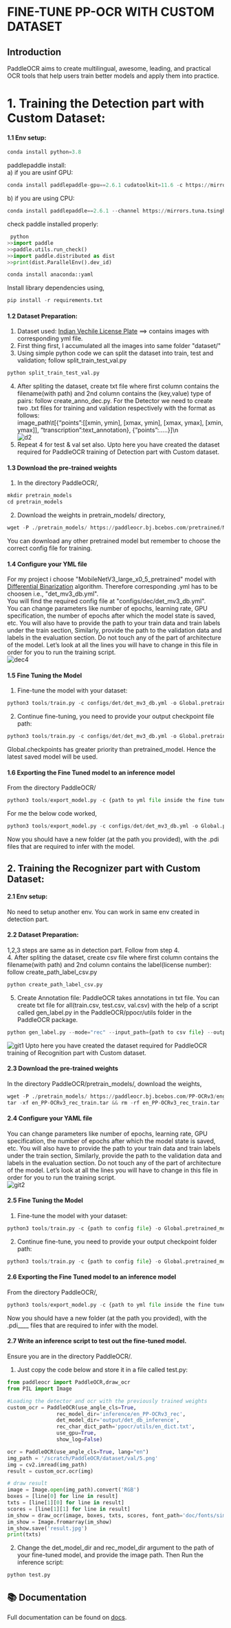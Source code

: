# FINE-TUNE PP-OCR WITH CUSTOM DATASET
## Introduction
PaddleOCR aims to create multilingual, awesome, leading, and practical OCR tools that help users train better models and apply them into practice.

# 1. Training the Detection part with Custom Dataset:
#### 1.1 Env setup:
```python
conda install python=3.8
```
paddlepaddle install:<br/>
a) if you are usinf GPU:
```python
conda install paddlepaddle-gpu==2.6.1 cudatoolkit=11.6 -c https://mirrors.tuna.tsinghua.edu.cn/anaconda/cloud/Paddle/ -c conda-forge
```
b) if you are using CPU:
```python
conda install paddlepaddle==2.6.1 --channel https://mirrors.tuna.tsinghua.edu.cn/anaconda/cloud/Paddle/
```
check paddle installed properly:
```python	
 python
>>import paddle
>>paddle.utils.run_check()
>>import paddle.distributed as dist
>>print(dist.ParallelEnv().dev_id)
```
```python
conda install anaconda::yaml
```
Install library dependencies using,
```python
pip install -r requirements.txt
```
#### 1.2 Dataset Preparation:
1. Dataset used: [Indian Vechile License Plate](https://www.kaggle.com/datasets/saisirishan/indian-vehicle-dataset) ==> contains images with corresponding yml file.
2. First thing first, I accumulated all the images into same folder "dataset/"
3. Using simple python code we can split the dataset into train, test and validation; follow split_train_test_val.py
```python
python split_train_test_val.py
```
4. After spliting the dataset, create txt file where first column contains the filename(with path) and 2nd column contains the (key,value) type of pairs: follow create_anno_dec.py. For the Detector we need to create two .txt files for training and validation respectively with the format as follows:<br/>
image_path\t[{“points”:[[xmin, ymin], [xmax, ymin], [xmax, ymax], [xmin, ymax]], “transcription”:text_annotation}, {“points”:…..}]\n<br/>
![d2](https://github.com/user-attachments/assets/d8c8f5a0-ea3c-411e-a110-6617eead70ee)
5. Repeat 4 for test & val set also.
Upto here you have created the dataset required for PaddleOCR training of Detection part with Custom dataset.

#### 1.3 Download the pre-trained weights
1. In the directory PaddleOCR/,
```python
mkdir pretrain_models
cd pretrain_models
```
2. Download the weights in pretrain_models/ directory,
```python
wget -P ./pretrain_models/ https://paddleocr.bj.bcebos.com/pretrained/MobileNetV3_large_x0_5_pretrained.pdparams
```
You can download any other pretrained model but remember to choose the correct config file for training.

#### 1.4 Configure your YML file
For my project i choose "MobileNetV3_large_x0_5_pretrained" model with [Differential Binarization](https://arxiv.org/pdf/1911.08947) algorithm. Therefore corresponding .yml has to be choosen i.e., "det_mv3_db.yml".<br/>
You will find the required config file at "configs/dec/det_mv3_db.yml".<br/>
You can change parameters like number of epochs, learning rate, GPU specification, the number of epochs after which the model state is saved, etc. You will also have to provide the path to your train data and train labels under the train section, Similarly, provide the path to the validation data and labels in the evaluation section. Do not touch any of the part of architecture of the model. Let’s look at all the lines you will have to change in this file in order for you to run the training script.<br/>
![dec4](https://github.com/user-attachments/assets/df506190-6974-460f-929a-1e303c437dba)


#### 1.5 Fine Tuning the Model
1. Fine-tune the model with your dataset:
```python
python3 tools/train.py -c configs/det/det_mv3_db.yml -o Global.pretrained_model=./pretrain_models/pretrain_models/MobileNetV3_large_x0_5_pretrained
```
2. Continue fine-tuning, you need to provide your output checkpoint file path:
```python
python3 tools/train.py -c configs/det/det_mv3_db.yml -o Global.pretrained_model=./pretrain_models/pretrain_models/MobileNetV3_large_x0_5_pretrained Global.checkpoints={path to output model folder}/latest
```
Global.checkpoints has greater priority than pretrained_model. Hence the latest saved model will be used.

#### 1.6 Exporting the Fine Tuned model to an inference model
From the directory PaddleOCR/
```python
python3 tools/export_model.py -c {path to yml file inside the fine tuned model folder}  -o Global.pretrained_model={path to model folder} Global.save_inference_dir={path to inference model folder}
```
For me the below code worked,
```python
python3 tools/export_model.py -c configs/det/det_mv3_db.yml -o Global.pretrained_model=./output/db_mv3/best_accuracy Global.save_inference_dir=./output/det_db_inference/
```
Now you should have a new folder (at the path you provided), with the .pdi files that are required to infer with the model.

## 2. Training the Recognizer part with Custom Dataset:
#### 2.1 Env setup:
No need to setup another env. You can work in same env created in detection part.

#### 2.2 Dataset Preparation:
1,2,3 steps are same as in detection part. Follow from step 4.<br/>
4. After spliting the dataset, create csv file where first column contains the filename(with path) and 2nd column contains the label(license number): follow create_path_label_csv.py
```python
python create_path_label_csv.py
```
5. Create Annotation file: PaddleOCR takes annotations in txt file. You can create txt file for all(train.csv, test.csv, val.csv) with the help of a script called gen_label.py in the PaddleOCR/ppocr/utils folder in the PaddleOCR package.
```python
python gen_label.py --mode="rec" --input_path={path to csv file} --output_label=(folder to output txt.file}
```
![git1](https://github.com/user-attachments/assets/d3e228c4-1405-4cd9-8173-c1342cbb974a)
Upto here you have created the dataset required for PaddleOCR training of Recognition part with Custom dataset.

#### 2.3 Download the pre-trained weights
In the directory PaddleOCR/pretrain_models/, download the weights,
```python
wget -P ./pretrain_models/ https://paddleocr.bj.bcebos.com/PP-OCRv3/english/en_PP-OCRv3_rec_train.tar
tar -xf en_PP-OCRv3_rec_train.tar && rm -rf en_PP-OCRv3_rec_train.tar
```
#### 2.4 Configure your YAML file
You can change parameters like number of epochs, learning rate, GPU specification, the number of epochs after which the model state is saved, etc. You will also have to provide the path to your train data and train labels under the train section, Similarly, provide the path to the validation data and labels in the evaluation section. Do not touch any of the part of architecture of the model. Let’s look at all the lines you will have to change in this file in order for you to run the training script.<br/>
![git2](https://github.com/user-attachments/assets/b1ec4ab2-829c-4e67-b7a8-767f1ffa68c5)

#### 2.5 Fine Tuning the Model
1. Fine-tune the model with your dataset:
```python
python3 tools/train.py -c {path to config file} -o Global.pretrained_model={path to pretrained model}/best_accuracy
```
2. Continue fine-tune, you need to provide your output checkpoint folder path:
```python
python3 tools/train.py -c {path to config file} -o Global.pretrained_model={path to pretrained model}/best_accuracy Global.checkpoints={path to output model folder}/latest
```

#### 2.6 Exporting the Fine Tuned model to an inference model
From the directory PaddleOCR/,
```python
python3 tools/export_model.py -c {path to yml file inside the fine tuned model folder}  -o Global.pretrained_model={path to model folder} Global.save_inference_dir={path to inference model folder}
```
Now you should have a new folder (at the path you provided), with the .pdi____ files that are required to infer with the model.

#### 2.7 Write an inference script to test out the fine-tuned model.
Ensure you are in the directory PaddleOCR/.
1. Just copy the code below and store it in a file called test.py:
```python
from paddleocr import PaddleOCR,draw_ocr
from PIL import Image

#Loading the detector and ocr with the previously trained weights
custom_ocr = PaddleOCR(use_angle_cls=True,
                rec_model_dir='inference/en_PP-OCRv3_rec',
                det_model_dir='output/det_db_inference', 
                rec_char_dict_path='ppocr/utils/en_dict.txt',
                use_gpu=True,
                show_log=False)

ocr = PaddleOCR(use_angle_cls=True, lang="en")
img_path = '/scratch/PaddleOCR/dataset/val/5.png'
img = cv2.imread(img_path)
result = custom_ocr.ocr(img)

# draw result
image = Image.open(img_path).convert('RGB')
boxes = [line[0] for line in result]
txts = [line[1][0] for line in result]
scores = [line[1][1] for line in result]
im_show = draw_ocr(image, boxes, txts, scores, font_path='doc/fonts/simfang.ttf')
im_show = Image.fromarray(im_show)
im_show.save('result.jpg')
print(txts)
```
2. Change the det_model_dir and rec_model_dir argument to the path of your fine-tuned model, and provide the image path. Then Run the inference script:
```python
python test.py
```

## 📚 Documentation
Full documentation can be found on [docs](https://paddlepaddle.github.io/PaddleOCR/latest/en/index.html).

